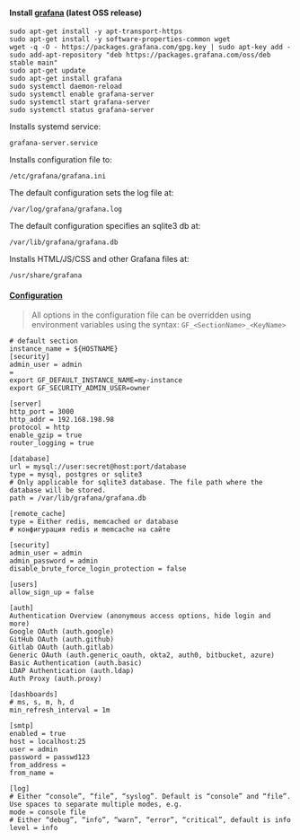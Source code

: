 #### Install [grafana](https://grafana.com/docs/grafana/latest/installation/debian/) (latest OSS release)
```
sudo apt-get install -y apt-transport-https
sudo apt-get install -y software-properties-common wget
wget -q -O - https://packages.grafana.com/gpg.key | sudo apt-key add -
sudo add-apt-repository "deb https://packages.grafana.com/oss/deb stable main"
sudo apt-get update
sudo apt-get install grafana
sudo systemctl daemon-reload
sudo systemctl enable grafana-server
sudo systemctl start grafana-server
sudo systemctl status grafana-server
```
Installs systemd service: 
```
grafana-server.service
```
Installs configuration file to:
```
/etc/grafana/grafana.ini
```
The default configuration sets the log file at:
```
/var/log/grafana/grafana.log
```
The default configuration specifies an sqlite3 db at:
```
/var/lib/grafana/grafana.db
```
Installs HTML/JS/CSS and other Grafana files at:
```
/usr/share/grafana
```

#### [Configuration](https://grafana.com/docs/grafana/latest/installation/configuration/)
> All options in the configuration file can be overridden using environment variables using the syntax: 
> ```GF_<SectionName>_<KeyName>```
```
# default section
instance_name = ${HOSTNAME}
[security]
admin_user = admin
=
export GF_DEFAULT_INSTANCE_NAME=my-instance
export GF_SECURITY_ADMIN_USER=owner
```

```
[server]
http_port = 3000
http_addr = 192.168.198.98
protocol = http
enable_gzip = true
router_logging = true

[database]
url = mysql://user:secret@host:port/database
type = mysql, postgres or sqlite3
# Only applicable for sqlite3 database. The file path where the database will be stored.
path = /var/lib/grafana/grafana.db 

[remote_cache]
type = Either redis, memcached or database
# конфигурация redis и memcache на сайте 

[security]
admin_user = admin
admin_password = admin
disable_brute_force_login_protection = false

[users]
allow_sign_up = false

[auth]
Authentication Overview (anonymous access options, hide login and more)
Google OAuth (auth.google)
GitHub OAuth (auth.github)
Gitlab OAuth (auth.gitlab)
Generic OAuth (auth.generic_oauth, okta2, auth0, bitbucket, azure)
Basic Authentication (auth.basic)
LDAP Authentication (auth.ldap)
Auth Proxy (auth.proxy)

[dashboards]
# ms, s, m, h, d
min_refresh_interval = 1m

[smtp]
enabled = true
host = localhost:25
user = admin
password = passwd123
from_address = 
from_name = 

[log]
# Either “console”, “file”, “syslog”. Default is “console” and “file”. Use spaces to separate multiple modes, e.g.
mode = console file
# Either “debug”, “info”, “warn”, “error”, “critical”, default is info
level = info
```


